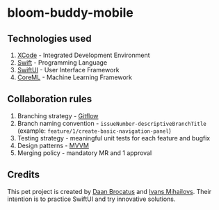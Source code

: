 # bloom-buddy-mobile

## Technologies used
1. [XCode](https://developer.apple.com/xcode/) - Integrated Development Environment
2. [Swift](https://developer.apple.com/swift/) - Programming Language
3. [SwiftUI](https://developer.apple.com/xcode/swiftui/) - User Interface Framework
4. [CoreML](https://developer.apple.com/documentation/coreml) - Machine Learning Framework

## Collaboration rules
1. Branching strategy - [Gitflow](https://www.atlassian.com/git/tutorials/comparing-workflows/gitflow-workflow)
2. Branch naming convention - `issueNumber-descriptiveBranchTitle` (example: `feature/1/create-basic-navigation-panel`)
3. Testing strategy - meaningful unit tests for each feature and bugfix
4. Design patterns - [MVVM](https://learn.microsoft.com/en-us/dotnet/architecture/maui/mvvm)
5. Merging policy - mandatory MR and 1 approval

## Credits

This pet project is created by [Daan Brocatus](https://github.com/Inn0) and [Ivans Mihailovs](https://github.com/ivansdivans). Their intention is to practice SwiftUI and try innovative solutions. 
